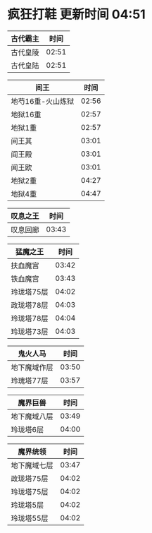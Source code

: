 # 疯狂打鞋 更新时间 04:51

| 古代霸主   | 时间    |
|--------|-------|
| 古代皇陵 | 02:51 |
| 古代皇陆 | 02:51 |

| 间王   | 时间    |
|--------|-------|
| 地芍16重-火山炼狱 | 02:56 |
| 地狱16重 | 02:57 |
| 地狱1重 | 02:57 |
| 间王其 | 03:01 |
| 阎王殿 | 03:01 |
| 闻王欧 | 03:01 |
| 地狱2重 | 04:27 |
| 地狱4重 | 04:47 |

| 叹息之王   | 时间    |
|--------|-------|
| 叹息回廊 | 03:43 |

| 猛魔之王   | 时间    |
|--------|-------|
| 扶血魔宫 | 03:42 |
| 铁血魔宫 | 03:43 |
| 玲珑塔75层 | 04:02 |
| 政珑塔78层 | 04:03 |
| 玲珑塔78层 | 04:04 |
| 玲珑塔73层 | 04:03 |

| 鬼火人马   | 时间    |
|--------|-------|
| 地下魔域作层 | 03:50 |
| 玲瑰塔77层 | 03:57 |

| 魔界巨兽   | 时间    |
|--------|-------|
| 地下魔域八层 | 03:49 |
| 玲珑塔6层 | 04:00 |

| 魔界统领   | 时间    |
|--------|-------|
| 地下魔域七层 | 03:47 |
| 政珑塔75层 | 04:02 |
| 玲珑塔75层 | 04:02 |
| 玲珑塔5层 | 04:02 |
| 玲珑塔55层 | 04:02 |